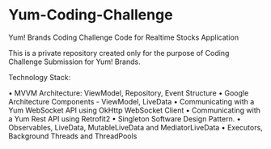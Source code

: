 # Yum-Coding-Challenge

Yum! Brands Coding Challenge Code for Realtime Stocks Application

This is a private repository created only for the purpose of Coding Challenge Submission for Yum! Brands.

Technology Stack:

•	MVVM Architecture: ViewModel, Repository, Event Structure
•	Google Architecture Components - ViewModel, LiveData
•	Communicating with a Yum WebSocket API using OkHttp WebSocket Client
•	Communicating with a Yum Rest API using Retrofit2
•	Singleton Software Design Pattern.
•	Observables, LiveData, MutableLiveData and MediatorLiveData
•	Executors, Background Threads and ThreadPools
